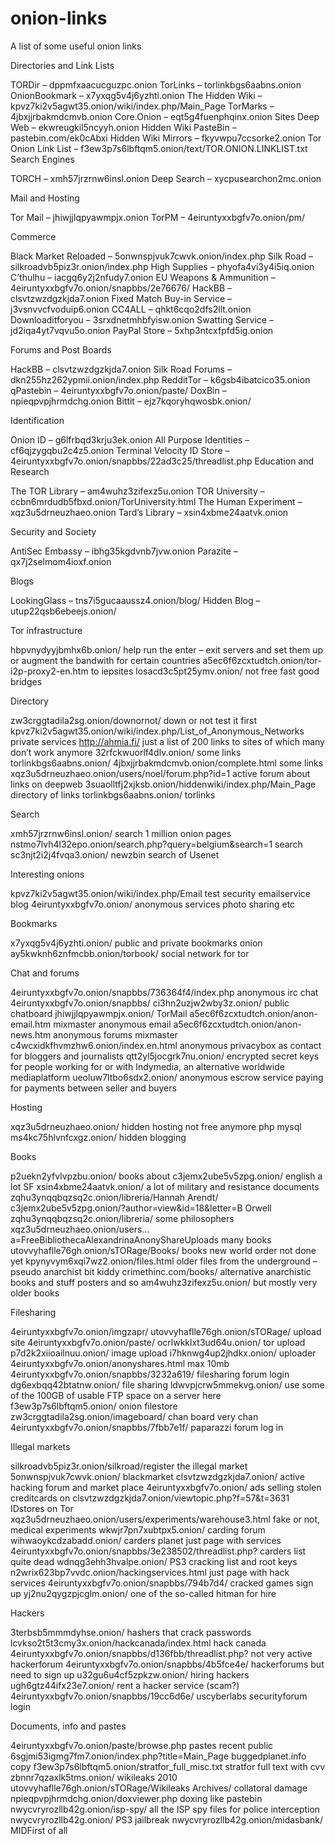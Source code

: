 # onion-links
A list of some useful onion links

Directories and Link Lists

TORDir – dppmfxaacucguzpc.onion
TorLinks – torlinkbgs6aabns.onion
OnionBookmark – x7yxqg5v4j6yzhti.onion
The Hidden Wiki – kpvz7ki2v5agwt35.onion/wiki/index.php/Main_Page
TorMarks – 4jbxjjrbakmdcmvb.onion
Core.Onion – eqt5g4fuenphqinx.onion
Sites Deep Web – ekwreugkil5ncyyh.onion
Hidden Wiki PasteBin – pastebin.com/ek0cAbxi
Hidden Wiki Mirrors – fkyvwpu7ccsorke2.onion
Tor Onion Link List – f3ew3p7s6lbftqm5.onion/text/TOR.ONION.LINKLIST.txt
Search Engines

TORCH – xmh57jrzrnw6insl.onion
Deep Search – xycpusearchon2mc.onion

Mail and Hosting

Tor Mail – jhiwjjlqpyawmpjx.onion
TorPM – 4eiruntyxxbgfv7o.onion/pm/

Commerce

Black Market Reloaded – 5onwnspjvuk7cwvk.onion/index.php
Silk Road – silkroadvb5piz3r.onion/index.php
High Supplies – phyofa4vi3y4i5iq.onion
C’thulhu – iacgq6y2j2nfudy7.onion
EU Weapons & Ammunition – 4eiruntyxxbgfv7o.onion/snapbbs/2e76676/
HackBB – clsvtzwzdgzkjda7.onion
Fixed Match Buy-in Service – j3vsnvvcfvoduip6.onion
CC4ALL – qhkt6cqo2dfs2llt.onion
Downloaditforyou – 3srxdnetmhbfyisw.onion
Swatting Service – jd2iqa4yt7vqvu5o.onion
PayPal Store – 5xhp3ntcxfpfd5ig.onion

Forums and Post Boards

HackBB – clsvtzwzdgzkjda7.onion
Silk Road Forums – dkn255hz262ypmii.onion/index.php
RedditTor – k6gsb4ibatcico35.onion
qPastebin – 4eiruntyxxbgfv7o.onion/paste/
DoxBin – npieqpvpjhrmdchg.onion
Bittit – ejz7kqoryhqwosbk.onion/

Identification

Onion ID – g6lfrbqd3krju3ek.onion
All Purpose Identities – cf6qjzygqbu2c4z5.onion
Terminal Velocity ID Store – 4eiruntyxxbgfv7o.onion/snapbbs/22ad3c25/threadlist.php
Education and Research

The TOR Library – am4wuhz3zifexz5u.onion
TOR University – ccbn6mrdudb5fbxd.onion/TorUniversity.html
The Human Experiment – xqz3u5drneuzhaeo.onion
Tard’s Library – xsin4xbme24aatvk.onion

Security and Society

AntiSec Embassy – ibhg35kgdvnb7jvw.onion
Parazite – qx7j2selmom4ioxf.onion

Blogs

LookingGlass – tns7i5gucaaussz4.onion/blog/
Hidden Blog – utup22qsb6ebeejs.onion/

Tor infrastructure

hbpvnydyyjbmhx6b.onion/ help run the enter – exit servers and set them up or augment the bandwith for certain countries
a5ec6f6zcxtudtch.onion/tor-i2p-proxy2-en.htm to iepsites
losacd3c5pt25ymv.onion/ not free fast good bridges

Directory

zw3crggtadila2sg.onion/downornot/ down or not test it first
kpvz7ki2v5agwt35.onion/wiki/index.php/List_of_Anonymous_Networks private services
http://ahmia.fi/ just a list of 200 links to sites of which many don’t work anymore
32rfckwuorlf4dlv.onion/ some links
torlinkbgs6aabns.onion/
4jbxjjrbakmdcmvb.onion/complete.html some links
xqz3u5drneuzhaeo.onion/users/noel/forum.php?id=1 active forum about links on deepweb
3suaolltfj2xjksb.onion/hiddenwiki/index.php/Main_Page directory of links
torlinkbgs6aabns.onion/ torlinks

Search

xmh57jrzrnw6insl.onion/ search 1 million onion pages
nstmo7lvh4l32epo.onion/search.php?query=belgium&search=1 search
sc3njt2i2j4fvqa3.onion/ newzbin search of Usenet

Interesting onions

kpvz7ki2v5agwt35.onion/wiki/index.php/Email test security emailservice blog
4eiruntyxxbgfv7o.onion/ anonymous services photo sharing etc

Bookmarks

x7yxqg5v4j6yzhti.onion/ public and private bookmarks onion
ay5kwknh6znfmcbb.onion/torbook/ social network for tor

Chat and forums

4eiruntyxxbgfv7o.onion/snapbbs/736364f4/index.php anonymous irc chat
4eiruntyxxbgfv7o.onion/snapbbs/
ci3hn2uzjw2wby3z.onion/ public chatboard
jhiwjjlqpyawmpjx.onion/ TorMail
a5ec6f6zcxtudtch.onion/anon-email.htm mixmaster anonymous email
a5ec6f6zcxtudtch.onion/anon-news.htm anonymous forums mixmaster
c4wcxidkfhvmzhw6.onion/index.en.html anonymous privacybox as contact for bloggers and journalists
qtt2yl5jocgrk7nu.onion/ encrypted secret keys for people working for or with Indymedia, an alternative worldwide mediaplatform
ueoluw7ltbo6sdx2.onion/ anonymous escrow service paying for payments between seller and buyers

Hosting

xqz3u5drneuzhaeo.onion/ hidden hosting not free anymore php mysql
ms4kc75hlvnfcxgz.onion/ hidden blogging

Books

p2uekn2yfvlvpzbu.onion/ books about
c3jemx2ube5v5zpg.onion/ english a lot SF
xsin4xbme24aatvk.onion/ a lot of military and resistance documents
zqhu3ynqqbqzsq2c.onion/libreria/Hannah Arendt/
c3jemx2ube5v5zpg.onion/?author=view&id=18&letter=B Orwell
zqhu3ynqqbqzsq2c.onion/libreria/ some philosophers
xqz3u5drneuzhaeo.onion/users…a=FreeBibliothecaAlexandrinaAnonyShareUploads many books
utovvyhaflle76gh.onion/sTORage/Books/ books new world order not done yet
kpynyvym6xqi7wz2.onion/files.html older files from the underground – pseudo anarchist bit kiddy
crimethinc.com/books/ alternative anarchistic books and stuff posters and so
am4wuhz3zifexz5u.onion/ but mostly very older books

Filesharing

4eiruntyxxbgfv7o.onion/imgzapr/
utovvyhaflle76gh.onion/sTORage/ upload site
4eiruntyxxbgfv7o.onion/paste/
ocrlwkklxt3ud64u.onion/ tor upload
p7d2k2xiioailnuu.onion/ image upload
i7hknwg4up2jhdkx.onion/ uploader
4eiruntyxxbgfv7o.onion/anonyshares.html max 10mb
4eiruntyxxbgfv7o.onion/snapbbs/3232a619/ filesharing forum login
dg6exbqq42btatnw.onion/ file sharing
ldwvpjcrw5mmekvg.onion/ use some of the 100GB of usable FTP space on a server here
f3ew3p7s6lbftqm5.onion/ onion filestore
zw3crggtadila2sg.onion/imageboard/ chan board very chan
4eiruntyxxbgfv7o.onion/snapbbs/7fbb7e1f/ paparazzi forum log in

Illegal markets

silkroadvb5piz3r.onion/silkroad/register the illegal market
5onwnspjvuk7cwvk.onion/ blackmarket
clsvtzwzdgzkjda7.onion/ active hacking forum and market place
4eiruntyxxbgfv7o.onion/ ads selling stolen creditcards on
clsvtzwzdgzkjda7.onion/viewtopic.php?f=57&t=3631 IDstores on Tor
xqz3u5drneuzhaeo.onion/users/experiments/warehouse3.html fake or not, medical experiments
wkwjr7pn7xubtpx5.onion/ carding forum
wihwaoykcdzabadd.onion/ carders planet just page with services
4eiruntyxxbgfv7o.onion/snapbbs/3e238502/threadlist.php? carders list quite dead
wdnqg3ehh3hvalpe.onion/ PS3 cracking list and root keys
n2wrix623bp7vvdc.onion/hackingservices.html just page with hack services
4eiruntyxxbgfv7o.onion/snapbbs/794b7d4/ cracked games sign up
yj2nu2qygzpjcglm.onion/ one of the so-called hitman for hire

Hackers

3terbsb5mmmdyhse.onion/ hashers that crack passwords
lcvkso2t5t3cmy3x.onion/hackcanada/index.html hack canada
4eiruntyxxbgfv7o.onion/snapbbs/d136fbb/threadlist.php? not very active hackerforum
4eiruntyxxbgfv7o.onion/snapbbs/4b5fce4e/ hackerforums but need to sign up
u32gu6u4cf5zpkzw.onion/ hiring hackers
ugh6gtz44ifx23e7.onion/ rent a hacker service (scam?)
4eiruntyxxbgfv7o.onion/snapbbs/19cc6d6e/ uscyberlabs securityforum login

Documents, info and pastes

4eiruntyxxbgfv7o.onion/paste/browse.php pastes recent public
6sgjmi53igmg7fm7.onion/index.php?title=Main_Page buggedplanet.info copy
f3ew3p7s6lbftqm5.onion/stratfor_full_misc.txt stratfor full text with cvv
zbnnr7qzaxlk5tms.onion/ wikileaks 2010
utovvyhaflle76gh.onion/sTORage/Wikileaks Archives/ collatoral damage
npieqpvpjhrmdchg.onion/doxviewer.php doxing like pastebin
nwycvryrozllb42g.onion/isp-spy/ all the ISP spy files for police interception
nwycvryrozllb42g.onion/ PS3 jailbreak
nwycvryrozllb42g.onion/midasbank/ MIDFirst of all
